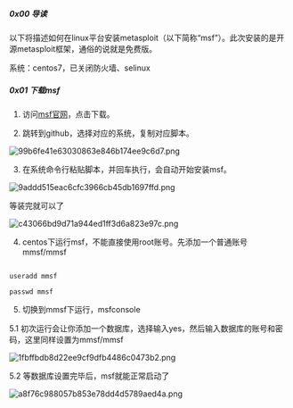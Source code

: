 ##### 0x00 导读 

以下将描述如何在linux平台安装metasploit（以下简称“msf”）。此次安装的是开源metasploit框架，通俗的说就是免费版。 

系统：centos7，已关闭防火墙、selinux 

##### 0x01 下载msf 

1. 访问[msf官网](https://www.metasploit.com/)，点击下载。 

2. 跳转到github，选择对应的系统，复制对应脚本。 

![99b6fe41e63030863e846b174ee9c6d7.png](evernotecid://49BEAE14-0D13-4E66-AE98-0F19E6E6BF15/appyinxiangcom/21771266/ENResource/p141) 

3. 在系统命令行粘贴脚本，并回车执行，会自动开始安装msf。 

![9addd515eac6cfc3966cb45db1697ffd.png](evernotecid://49BEAE14-0D13-4E66-AE98-0F19E6E6BF15/appyinxiangcom/21771266/ENResource/p143) 

等装完就可以了 

![c43066bd9d71a944ed1ff3d6a823e97c.png](evernotecid://49BEAE14-0D13-4E66-AE98-0F19E6E6BF15/appyinxiangcom/21771266/ENResource/p145) 

4. centos下运行msf，不能直接使用root账号。先添加一个普通账号 mmsf/mmsf 

``` 

useradd mmsf 

passwd mmsf 

```

5. 切换到mmsf下运行，msfconsole 

5.1 初次运行会让你添加一个数据库，选择输入yes，然后输入数据库的账号和密码，这里同样设置为mmsf/mmsf 

![1fbffbdb8d22ee9cf9dfb4486c0473b2.png](evernotecid://49BEAE14-0D13-4E66-AE98-0F19E6E6BF15/appyinxiangcom/21771266/ENResource/p148) 

5.2 等数据库设置完毕后，msf就能正常启动了 

![a8f76c988057b853e78dd4d5789aed4a.png](evernotecid://49BEAE14-0D13-4E66-AE98-0F19E6E6BF15/appyinxiangcom/21771266/ENResource/p150) 